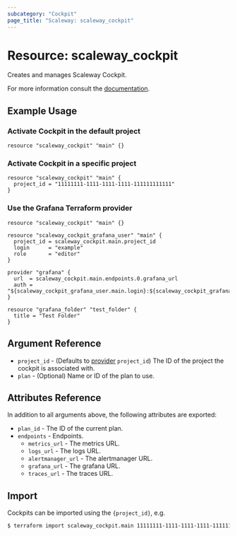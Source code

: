 ```yaml
---
subcategory: "Cockpit"
page_title: "Scaleway: scaleway_cockpit"
---
```


# Resource: scaleway_cockpit

Creates and manages Scaleway Cockpit.

For more information consult the [documentation](https://www.scaleway.com/en/docs/observability/cockpit/concepts/).

## Example Usage

### Activate Cockpit in the default project

```hcl
resource "scaleway_cockpit" "main" {}
```

### Activate Cockpit in a specific project

```hcl
resource "scaleway_cockpit" "main" {
  project_id = "11111111-1111-1111-1111-111111111111"
}
```

### Use the Grafana Terraform provider

```hcl
resource "scaleway_cockpit" "main" {}

resource "scaleway_cockpit_grafana_user" "main" {
  project_id = scaleway_cockpit.main.project_id
  login      = "example"
  role       = "editor"
}

provider "grafana" {
  url  = scaleway_cockpit.main.endpoints.0.grafana_url
  auth = "${scaleway_cockpit_grafana_user.main.login}:${scaleway_cockpit_grafana_user.main.password}"
}

resource "grafana_folder" "test_folder" {
  title = "Test Folder"
}
```

## Argument Reference

- `project_id` - (Defaults to [provider](../index.md#project_id) `project_id`) The ID of the project the cockpit is associated with.
- `plan` - (Optional) Name or ID of the plan to use.


## Attributes Reference

In addition to all arguments above, the following attributes are exported:

- `plan_id` - The ID of the current plan.
- `endpoints` - Endpoints.
    - `metrics_url` - The metrics URL.
    - `logs_url` - The logs URL.
    - `alertmanager_url` - The alertmanager URL.
    - `grafana_url` - The grafana URL.
    - `traces_url` - The traces URL.

## Import

Cockpits can be imported using the `{project_id}`, e.g.

```bash
$ terraform import scaleway_cockpit.main 11111111-1111-1111-1111-111111111111
```
